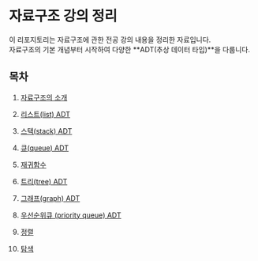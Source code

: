 # 자료구조 강의 정리

이 리포지토리는 자료구조에 관한 전공 강의 내용을 정리한 자료입니다.  
자료구조의 기본 개념부터 시작하여 다양한 **ADT(추상 데이터 타입)**을 다룹니다.  

## 목차

1. [자료구조의 소개](1.md)

2. [리스트(list) ADT](2.md)

3. [스택(stack) ADT](3.md)

4. [큐(queue) ADT](4.md)

5. [재귀함수](5.md)
 
6. [트리(tree) ADT](자료구조/트리.md)

7. [그래프(graph) ADT](자료구조/그래프.md)

8. [우선순위큐 (priority queue) ADT](8.md)

9. [정렬](9.md)

10. [탐색](10.md)
